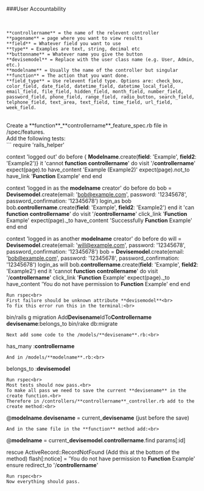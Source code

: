 ###User Accountability<br>
<br>
<br>
```
**controllername** = the name of the relevent controller
**pagename** = page where you want to view results
**field** = Whatever field you want to use
**type** = Examples are text, string, decimal etc
**buttonname** = Whatever name you give the button
**devisemodel** = Replace with the user class name (e.g. User, Admin, etc.)
**modelname** = Usually the name of the controller but singular
**function** = The action that you want done.
**field_type** = Use relevent field type. Options are: check_box, color_field, date_field, datetime_field, datetime_local_field, email_field, file_field, hidden_field, month_field, number_field, password_field, phone_field, range_field, radio_button, search_field, telphone_field, text_area, text_field, time_field, url_field, week_field.
```
<br>
Create a **function**_**controllername**_feature_spec.rb file in /spec/features.<br>
Add the following tests:<br>
```
require 'rails_helper'

context 'logged out' do 
	before { **Modelname**.create(**field**: 'Example', **field2**: 'Example2')}
	it 'cannot **function** **controllername**' do
		visit '/**controllername**'
		expect(page).to have_content 'Example (Example2)'
		expect(page).not_to have_link '**Function** Example'
	end
end

context 'logged in as the **modelname** creator' do 
	before do
		bob = **Devisemodel**.create(email: 'bob@example.com', password: '12345678', password_confirmation: '12345678')
		login_as bob
		bob.**controllername**.create(**field**: 'Example', **field2**: 'Example2')
	end
	it 'can **function** **controllername**' do
		visit '/**controllername**'
		click_link '**Function** Example'
		expect(page)._to have_content 'Successfully **Function** Example'
	end
end

context 'logged in as another **modelname** creator' do 
	before do
		will = **Devisemodel**.create(email: 'will@example.com', password: '12345678', password_confirmation: '12345678')
		bob = **Devisemodel**.create(email: 'bob@example.com', password: '12345678', password_confirmation: '12345678')
		login_as will
		bob.**controllername**.create(**field**: 'Example', **field2**: 'Example2')
	end
	it 'cannot **function** **controllername**' do
		visit '/**controllername**'
		click_link '**Function** Example'
		expect(page)._to have_content 'You do not have permission to **Function** Example'
	end
end
```
Run rspec<br>
First failure should be unknown attribute **devisemodel**<br>
To fix this error run this in the terminal:<br>
```
bin/rails g migration Add**Devisename**IdTo**Controllername** **devisename**:belongs_to
bin/rake db:migrate
```
Next add some code to the /models/**devisename**.rb:<br>
```
has_many :**controllername**
```
And in /models/**modelname**.rb:<br>
```
belongs_to :**devisemodel**
```
Run rspec<br>
Most tests should now pass.<br>
To make all pass we need to save the current **devisename** in the create function.<br>
Therefore in /controllers/**controllername**_controller.rb add to the create method:<br>
```
@**modelname**.**devisename** = current_**devisename** (just before the save)
```
And in the same file in the **function** method add:<br>
```
@**modelname** = current_**devisemodel**.**controllername**.find params[:id]

rescue ActiveRecord::RecordNotFound     (Add this at the bottom of the method)
	flash[:notice] = 'You do not have permission to **Function** Example'
ensure
	redirect_to '/**controllername**'
```
Run rspec<br>
Now everything should pass.
